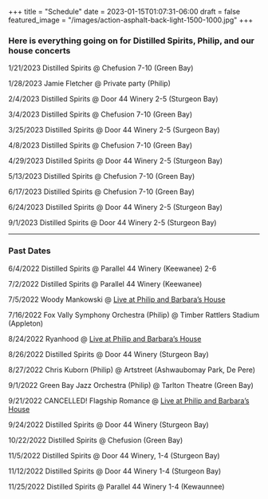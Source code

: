 +++
title = "Schedule"
date = 2023-01-15T01:07:31-06:00
draft = false
featured_image = "/images/action-asphalt-back-light-1500-1000.jpg"
+++
### Here is everything going on for Distilled Spirits, Philip, and our house concerts


1/21/2023 Distilled Spirits @ Chefusion 7-10 (Green Bay)

1/28/2023 Jamie Fletcher @ Private party (Philip)

2/4/2023 Distilled Spirits @ Door 44 Winery 2-5 (Sturgeon Bay)

3/4/2023 Distilled Spirits @ Chefusion 7-10 (Green Bay)

3/25/2023 Distilled Spirits @ Door 44 Winery 2-5 (Surgeon Bay)

4/8/2023 Distilled Spirits @ Chefusion 7-10 (Green Bay)

4/29/2023 Distilled Spirits @ Door 44 Winery  2-5 (Sturgeon Bay)

5/13/2023 Distilled Spirits @ Chefusion 7-10 (Green Bay)

6/17/2023 Distilled Spirits @ Chefusion 7-10 (Green Bay)

6/24/2023 Distilled Spirits @ Door 44 Winery  2-5 (Sturgeon Bay)

9/1/2023 Distilled Spirits @ Door 44 Winery  2-5 (Sturgeon Bay)

---
### Past Dates

6/4/2022 Distilled Spirits @ Parallel 44 Winery (Keewanee) 2-6

7/2/2022 Distilled Spirits @ Parallel 44 Winery (Keewanee)

7/5/2022 Woody Mankowski @ [Live at Philip and Barbara’s House](/pages/house-concerts/woody-mankowski)

7/16/2022 Fox Vally Symphony Orchestra (Philip) @ Timber Rattlers Stadium (Appleton)

8/24/2022 Ryanhood @ [Live at Philip and Barbara’s House](/pages/house-concerts/ryanhood)


8/26/2022 Distilled Spirits @ Door 44 Winery (Sturgeon Bay)

8/27/2022 Chris Kuborn (Philip) @ Artstreet (Ashwaubomay Park, De Pere)

9/1/2022 Green Bay Jazz Orchestra (Philip) @ Tarlton Theatre (Green Bay)

9/21/2022 CANCELLED! Flagship Romance @ [Live at Philip and Barbara’s House](#)

9/24/2022 Distilled Spirits @ Door 44 Winery (Sturgeon Bay)

10/22/2022 Distilled Spirits @ Chefusion (Green Bay)

11/5/2022 Distilled Spirits @ Door 44 Winery, 1-4 (Sturgeon Bay)

11/12/2022 Distilled Spirits @ Door 44 Winery 1-4 (Sturgeon Bay)

11/25/2022 Distilled Spirits @ Parallel 44 Winery 1-4 (Kewaunnee)



